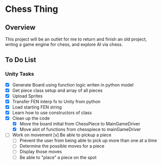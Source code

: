 # Chess Thing

## Overview

This project will be an outlet for me to return and finish an old project, writng a game engine for chess, and explore AI via chess.

## To Do List

### Unity Tasks
- [x] Generate Board using function logic writen in python model
- [x] Get piece class setup and array of all pieces
- [x] Upload Sprites
- [x] Transfer FEN interp fx to Unity from python
- [x] Load starting FEN string
- [x] Learn how to use constructors of class
- [x] Clean up the code
  - [x] Move the board initial from ChessPiece to MainGameDriver
  - [x] Move alot of functions from chesspiece to mainGameDriver
- [ ] Work on movement
  [x] Be able to pickup a piece
    - [ ] Prevent the user from being able to pick up more than one at a time
  - [ ] Determine the possible moves for a piece
  - [ ] Display those moves
  - [ ] Be able to "place" a piece on the spot
